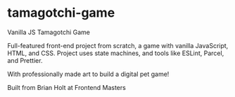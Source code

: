 # tamagotchi-game
Vanilla JS Tamagotchi Game

Full-featured front-end project from scratch, a game with vanilla JavaScript, HTML, and CSS. 
Project uses state machines, and tools like ESLint, Parcel, and Prettier. 

With professionally made art to build a digital pet game!

Built from Brian Holt at Frontend Masters
